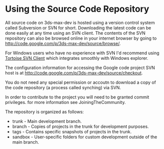 # Using the Source Code Repository #

All source code on 3ds-max-dev is hosted using a version control system called Subversion or SVN for short. Downloading the latest code can be done easily at any time using an SVN client. The contents of the SVN repository can also be browsed online in your internet browser by going to http://code.google.com/p/3ds-max-dev/source/browse/.

For Windows users who have no experience with SVN I'd recommend using [Tortoise SVN Client](http://tortoisesvn.net/) which integrates smoothly with Windows explorer.

The configuration information for accessing the Google code project SVN host is at http://code.google.com/p/3ds-max-dev/source/checkout.

You do not need any special permission or accoutn to download a copy of the code repository (a process called synching) via SVN.

In order to contribute to the project you will need to be granted commit privileges. for more information see JoiningTheCommunity.

The repository is organized as follows:

  * trunk - Main development branch.
  * branch - Copies of projects in the trunk for development purposes.
  * tags - Contains specific snapshots of projects in the trunk.
  * sandbox - User-specific folders for custom development outside of the main branch.